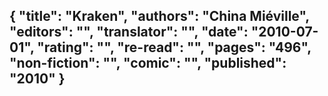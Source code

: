 {
 "title": "Kraken",
 "authors": "China Miéville",
 "editors": "",
 "translator": "",
 "date": "2010-07-01",
 "rating": "",
 "re-read": "",
 "pages": "496",
 "non-fiction": "",
 "comic": "",
 "published": "2010"
}
---

